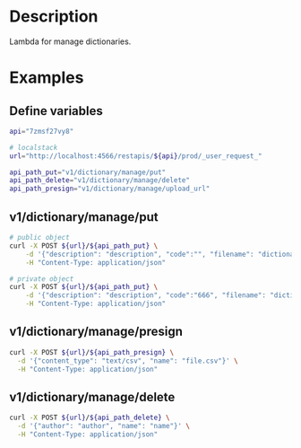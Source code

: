 # Description

Lambda for manage dictionaries.

# Examples
## Define variables

```bash
api="7zmsf27vy8"

# localstack
url="http://localhost:4566/restapis/${api}/prod/_user_request_"

api_path_put="v1/dictionary/manage/put"
api_path_delete="v1/dictionary/manage/delete"
api_path_presign="v1/dictionary/manage/upload_url"
```

## v1/dictionary/manage/put
```bash
# public object
curl -X POST ${url}/${api_path_put} \
    -d '{"description": "description", "code":"", "filename": "dictionary", "name": "name", "author": "author", "category_main": "category_main", "category_sub": "category_sub", "is_public": true}' \
    -H "Content-Type: application/json" 

# private object
curl -X POST ${url}/${api_path_put} \
    -d '{"description": "description", "code":"666", "filename": "dictionary", "name": "name", "author": "author", "category_main": "category_main", "category_sub": "category_sub", "is_public": false}' \
    -H "Content-Type: application/json" 
```

## v1/dictionary/manage/presign
```bash
curl -X POST ${url}/${api_path_presign} \
  -d '{"content_type": "text/csv", "name": "file.csv"}' \
  -H "Content-Type: application/json"
```

## v1/dictionary/manage/delete
```bash
curl -X POST ${url}/${api_path_delete} \
  -d '{"author": "author", "name": "name"}' \
  -H "Content-Type: application/json"
```